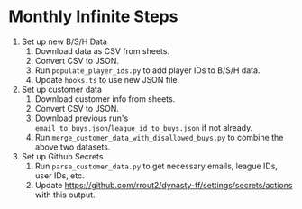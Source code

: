 # Monthly Infinite Steps

1) Set up new B/S/H Data
    1) Download data as CSV from sheets.
    1) Convert CSV to JSON. 
    1) Run `populate_player_ids.py` to add player IDs to B/S/H data.
    1) Update `hooks.ts` to use new JSON file.
1) Set up customer data
    1) Download customer info from sheets.
    1) Convert CSV to JSON.
    1) Download previous run's `email_to_buys.json`/`league_id_to_buys.json` if not already.
    1) Run `merge_customer_data_with_disallowed_buys.py` to combine the above two datasets. 
1) Set up Github Secrets
    1) Run `parse_customer_data.py` to get necessary emails, league IDs, user IDs, etc.
    1) Update https://github.com/rrout2/dynasty-ff/settings/secrets/actions with this output.